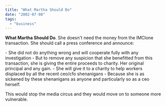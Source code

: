 ```yaml
---
title: "What Martha Should Do"
date: "2002-07-08"
tags: 
  - "business"
---
```


**What Martha Should Do**. She doesn't need the money from the IMClone transaction. She should call a press conference and announce:

\- She did not do anything wrong and will cooperate fully with any investigation - But to remove any suspicion that she benefitted from this transaction, she is giving the entire proceeds to charity. Her original principal and any gain. - She will give it to a charity to help workers displaced by all the recent ceo/cfo shenanigans - Because she is as sickened by these shenanigans as anyone and particularly so as a ceo herself.

This would stop the media circus and they would move on to someone more vulnerable.
